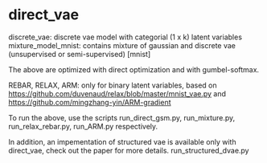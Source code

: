 # direct_vae


discrete_vae: discrete vae model with categorial (1 x k) latent variables <br />
mixture_model_mnist: contains mixture of gaussian and discrete vae (unsupervised or semi-supervised) [mnist] <br />

The above are optimized with direct optimization and with gumbel-softmax. <br />

REBAR, RELAX, ARM:  only for binary latent variables, based on https://github.com/duvenaud/relax/blob/master/mnist_vae.py and https://github.com/mingzhang-yin/ARM-gradient

To run the above, use the scripts run_direct_gsm.py, run_mixture.py, run_relax_rebar.py, run_ARM.py respectively. <br />

In addition, an impementation of structured vae is available only with direct_vae, check out the paper for more details. run_structured_dvae.py 

